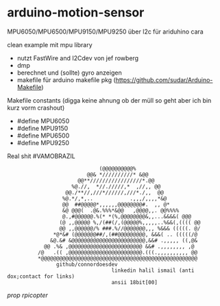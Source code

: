 arduino-motion-sensor
======================

MPU6050/MPU6500/MPU9150/MPU9250 über l2c für ariduhino cara

clean example mit mpu library

- nutzt FastWire and I2Cdev von jef rowberg
- dmp
- berechnet und (sollte) gyro anzeigen
- makefile für arduino makefile pkg (https://github.com/sudar/Arduino-Makefile)

Makefile constants (digga keine ahnung ob der müll so geht aber ich bin kurz vorm crashout)
- #define MPU6050
- #define MPU9150
- #define MPU6500
- #define MPU9250

Real shit
#VAMOBRAZIL
                                                                                
                                                                                
                                                                                
                                                                                
                                                                                
                                                                                
                                                                                
                                                                                
                                  (@@@@@@@@@@%                                  
                              @@& *//////////* &@@                              
                           @@**/////////////////*.@@                            
                         %@.//,  *//./////,*  ,//,, @@                          
                       @@./**//,///*//////,///*./,,  @@                         
                      %@.*/,*,..            .,,,/,,,,*&@                        
                      @@  ##@@@@@*,,,,,,@@@@@@@@#.  ,, @*                       
                      &@ @@@(  .@&.%%%*&@@   ,@@@@,,. @@%%%%                    
                      @.,#@@@@@@.%(* *(%,@@@@@@@@&,,...&&&&( @@@                
                     (@ ,,@@@@@ %,/(##(/,(@@@@@%,,,,,..%&&(,(((( @@             
                     @@ ,,@@@@@@/% ###.%//@@@@@@@,,, %&&& (((((. @/             
                   *@*&# (@@@@@@@##/,(##@@@@@@@@@, &&&( .. (((((/@              
                  &@.&# &@@@@@@@@@@@@@@@@@@@@@@@@,&&# .,,,,, ((,@&              
                @@ .%& ,@@@@@@@@@@@@@@@@@@@@@@@@ &&# .,,,,,,,, ,@               
              /@   .(( ,@@@@@@@@@@@@@@@@@@@@@@@@.(((.,,,,,,,,,, @@              
              *@@@@@@@@@@@@@@@@@@@@@@@@@@@@@@@@@@@@@@@@@@@@@@@@@@@              
                    github/connordoesdev
			 						  linkedin halil ismail (anti dox;contact for links)
									  ansii 18bit[00]            
_prop rpicopter_